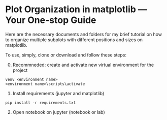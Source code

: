 # Plot Organization in matplotlib — Your One-stop Guide

Here are the necessary documents and folders for my brief tutorial on how to organize multiple subplots with different positions and sizes on matplotlib.

To use, simply, clone or download and follow these steps:

0. Recommneded: create and activate new virtual environment for the project
```
venv <environment name>
<environment name>\scripts\activate
```
1. Install requirements (jupyter and matplotlib)
```
pip install -r requirements.txt
```
2. Open notebook on jupyter (notebook or lab)
